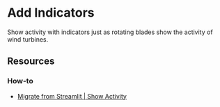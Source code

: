 # Add Indicators

Show activity with indicators just as rotating blades show the activity of wind turbines.

## Resources

### How-to

- [Migrate from Streamlit | Show Activity](../../how_to/streamlit_migration/activity.html)